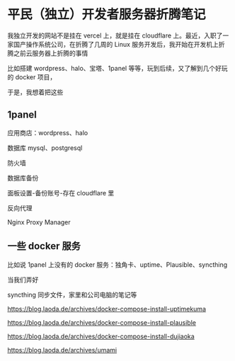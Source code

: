 # 平民（独立）开发者服务器折腾笔记



我独立开发的网站不是挂在 vercel 上，就是挂在 cloudflare 上。最近，入职了一家国产操作系统公司，在折腾了几周的 Linux 服务开发后，我开始在开发机上折腾之前云服务器上折腾的事情

比如搭建 wordpress、halo、宝塔、1panel 等等，玩到后续，又了解到几个好玩的 docker 项目，

于是，我想着把这些



## 1panel

应用商店：wordpress、halo

数据库 mysql、postgresql



防火墙



数据库备份

面板设置-备份账号-存在 cloudflare 里



反向代理

Nginx Proxy Manager



## 一些 docker 服务

比如说 1panel 上没有的 docker 服务：独角卡、uptime、Plausible、syncthing

当我们弄好 



syncthing 同步文件，家里和公司电脑的笔记等





https://blog.laoda.de/archives/docker-compose-install-uptimekuma

https://blog.laoda.de/archives/docker-compose-install-plausible

https://blog.laoda.de/archives/docker-compose-install-dujiaoka

https://blog.laoda.de/archives/umami